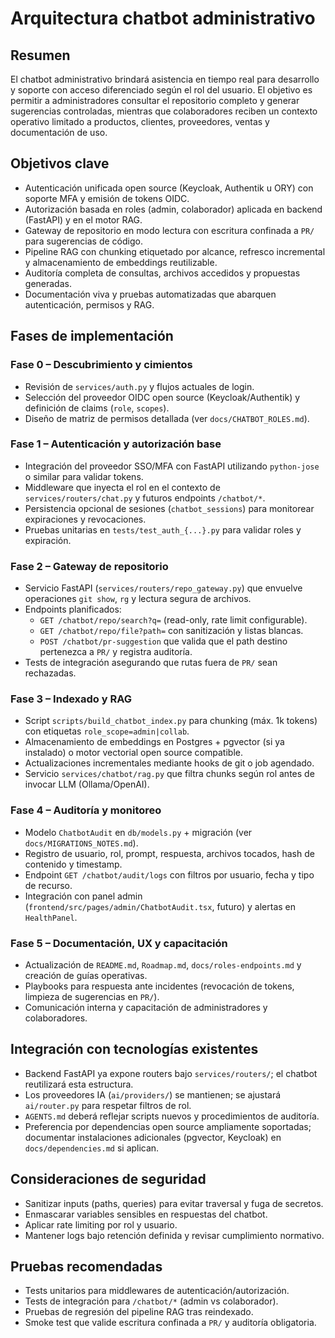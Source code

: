 ﻿<!-- NG-HEADER: Nombre de archivo: CHATBOT_ARCHITECTURE.md -->
<!-- NG-HEADER: Ubicación: docs/CHATBOT_ARCHITECTURE.md -->
<!-- NG-HEADER: Descripción: Arquitectura propuesta para el chatbot administrativo con control de acceso y RAG -->
<!-- NG-HEADER: Lineamientos: Ver AGENTS.md -->

# Arquitectura chatbot administrativo

## Resumen

El chatbot administrativo brindará asistencia en tiempo real para desarrollo y soporte con acceso diferenciado según el rol del usuario. El objetivo es permitir a administradores consultar el repositorio completo y generar sugerencias controladas, mientras que colaboradores reciben un contexto operativo limitado a productos, clientes, proveedores, ventas y documentación de uso.

## Objetivos clave

- Autenticación unificada open source (Keycloak, Authentik u ORY) con soporte MFA y emisión de tokens OIDC.
- Autorización basada en roles (admin, colaborador) aplicada en backend (FastAPI) y en el motor RAG.
- Gateway de repositorio en modo lectura con escritura confinada a `PR/` para sugerencias de código.
- Pipeline RAG con chunking etiquetado por alcance, refresco incremental y almacenamiento de embeddings reutilizable.
- Auditoría completa de consultas, archivos accedidos y propuestas generadas.
- Documentación viva y pruebas automatizadas que abarquen autenticación, permisos y RAG.

## Fases de implementación

### Fase 0 – Descubrimiento y cimientos
- Revisión de `services/auth.py` y flujos actuales de login.
- Selección del proveedor OIDC open source (Keycloak/Authentik) y definición de claims (`role`, `scopes`).
- Diseño de matriz de permisos detallada (ver `docs/CHATBOT_ROLES.md`).

### Fase 1 – Autenticación y autorización base
- Integración del proveedor SSO/MFA con FastAPI utilizando `python-jose` o similar para validar tokens.
- Middleware que inyecta el rol en el contexto de `services/routers/chat.py` y futuros endpoints `/chatbot/*`.
- Persistencia opcional de sesiones (`chatbot_sessions`) para monitorear expiraciones y revocaciones.
- Pruebas unitarias en `tests/test_auth_{...}.py` para validar roles y expiración.

### Fase 2 – Gateway de repositorio
- Servicio FastAPI (`services/routers/repo_gateway.py`) que envuelve operaciones `git show`, `rg` y lectura segura de archivos.
- Endpoints planificados:
  - `GET /chatbot/repo/search?q=` (read-only, rate limit configurable).
  - `GET /chatbot/repo/file?path=` con sanitización y listas blancas.
  - `POST /chatbot/pr-suggestion` que valida que el path destino pertenezca a `PR/` y registra auditoría.
- Tests de integración asegurando que rutas fuera de `PR/` sean rechazadas.

### Fase 3 – Indexado y RAG
- Script `scripts/build_chatbot_index.py` para chunking (máx. 1k tokens) con etiquetas `role_scope=admin|collab`.
- Almacenamiento de embeddings en Postgres + pgvector (si ya instalado) o motor vectorial open source compatible.
- Actualizaciones incrementales mediante hooks de git o job agendado.
- Servicio `services/chatbot/rag.py` que filtra chunks según rol antes de invocar LLM (Ollama/OpenAI).

### Fase 4 – Auditoría y monitoreo
- Modelo `ChatbotAudit` en `db/models.py` + migración (ver `docs/MIGRATIONS_NOTES.md`).
- Registro de usuario, rol, prompt, respuesta, archivos tocados, hash de contenido y timestamp.
- Endpoint `GET /chatbot/audit/logs` con filtros por usuario, fecha y tipo de recurso.
- Integración con panel admin (`frontend/src/pages/admin/ChatbotAudit.tsx`, futuro) y alertas en `HealthPanel`.

### Fase 5 – Documentación, UX y capacitación
- Actualización de `README.md`, `Roadmap.md`, `docs/roles-endpoints.md` y creación de guías operativas.
- Playbooks para respuesta ante incidentes (revocación de tokens, limpieza de sugerencias en `PR/`).
- Comunicación interna y capacitación de administradores y colaboradores.

## Integración con tecnologías existentes

- Backend FastAPI ya expone routers bajo `services/routers/`; el chatbot reutilizará esta estructura.
- Los proveedores IA (`ai/providers/`) se mantienen; se ajustará `ai/router.py` para respetar filtros de rol.
- `AGENTS.md` deberá reflejar scripts nuevos y procedimientos de auditoría.
- Preferencia por dependencias open source ampliamente soportadas; documentar instalaciones adicionales (pgvector, Keycloak) en `docs/dependencies.md` si aplican.

## Consideraciones de seguridad

- Sanitizar inputs (paths, queries) para evitar traversal y fuga de secretos.
- Enmascarar variables sensibles en respuestas del chatbot.
- Aplicar rate limiting por rol y usuario.
- Mantener logs bajo retención definida y revisar cumplimiento normativo.

## Pruebas recomendadas

- Tests unitarios para middlewares de autenticación/autorización.
- Tests de integración para `/chatbot/*` (admin vs colaborador).
- Pruebas de regresión del pipeline RAG tras reindexado.
- Smoke test que valide escritura confinada a `PR/` y auditoría obligatoria.
